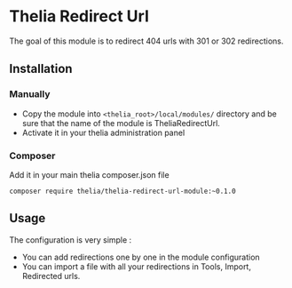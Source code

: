 # Thelia Redirect Url

The goal of this module is to redirect 404 urls with 301 or 302 redirections.

## Installation

### Manually

* Copy the module into ```<thelia_root>/local/modules/``` directory and be sure that the name of the module is TheliaRedirectUrl.
* Activate it in your thelia administration panel

### Composer

Add it in your main thelia composer.json file

```
composer require thelia/thelia-redirect-url-module:~0.1.0
```

## Usage

The configuration is very simple :
* You can add redirections one by one in the module configuration
* You can import a file with all your redirections in Tools, Import, Redirected urls.